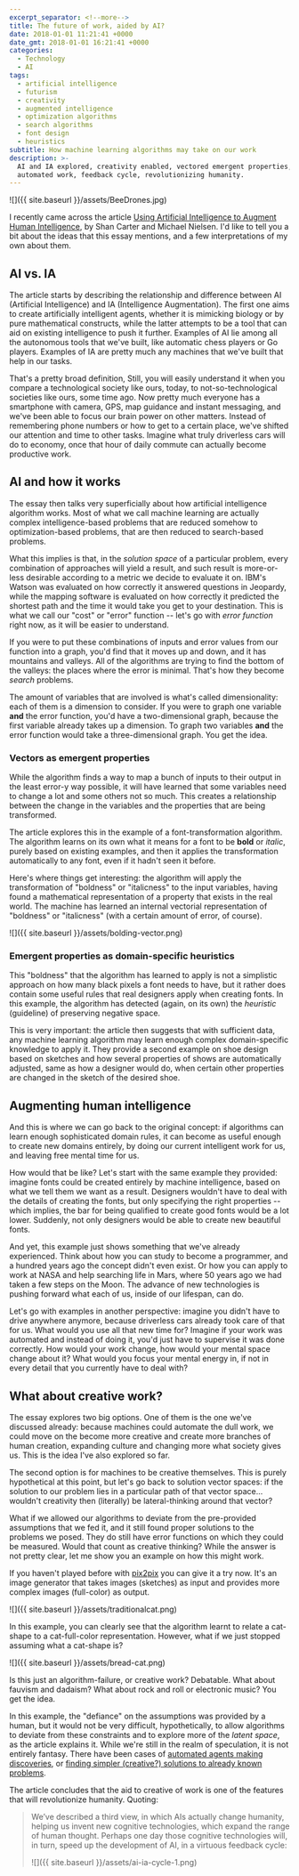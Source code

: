 ```yaml
---
excerpt_separator: <!--more-->
title: The future of work, aided by AI?
date: 2018-01-01 11:21:41 +0000
date_gmt: 2018-01-01 16:21:41 +0000
categories:
  - Technology
  - AI
tags:
  - artificial intelligence
  - futurism
  - creativity
  - augmented intelligence
  - optimization algorithms
  - search algorithms
  - font design
  - heuristics
subtitle: How machine learning algorithms may take on our work
description: >-
  AI and IA explored, creativity enabled, vectored emergent properties,
  automated work, feedback cycle, revolutionizing humanity.
---
```



![]({{ site.baseurl }}/assets/BeeDrones.jpg)

I recently came across the article [Using Artificial Intelligence to Augment Human Intelligence](https://distill.pub/2017/aia/), by Shan Carter and Michael Nielsen. I'd like to tell you a bit about the ideas that this essay mentions, and a few interpretations of my own about them.

<!--more-->

## AI vs. IA

The article starts by describing the relationship and difference between AI (Artificial Intelligence) and IA (Intelligence Augmentation). The first one aims to create artificially intelligent agents, whether it is mimicking biology or by pure mathematical constructs, while the latter attempts to be a tool that can aid on existing intelligence to push it further. Examples of AI lie among all the autonomous tools that we've built, like automatic chess players or Go players. Examples of IA are pretty much any machines that we've built that help in our tasks.

That's a pretty broad definition, Still, you will easily understand it when you compare a technological society like ours, today, to not-so-technological societies like ours, some time ago. Now pretty much everyone has a smartphone with camera, GPS, map guidance and instant messaging, and we've been able to focus our brain power on other matters. Instead of remembering phone numbers or how to get to a certain place, we've shifted our attention and time to other tasks. Imagine what truly driverless cars will do to economy, once that hour of daily commute can actually become productive work.

## AI and how it works

The essay then talks very superficially about how artificial intelligence algorithm works. Most of what we call machine learning are actually complex intelligence-based problems that are reduced somehow to optimization-based problems, that are then reduced to search-based problems.

What this implies is that, in the _solution space_ of a particular problem, every combination of approaches will yield a result, and such result is more-or-less desirable according to a metric we decide to evaluate it on. IBM's Watson was evaluated on how correctly it answered questions in Jeopardy, while the mapping software is evaluated on how correctly it predicted the shortest path and the time it would take you get to your destination. This is what we call our "cost" or "error" function -- let's go with _error function_ right now, as it will be easier to understand.

If you were to put these combinations of inputs and error values from our function into a graph, you'd find that it moves up and down, and it has mountains and valleys. All of the algorithms are trying to find the bottom of the valleys: the places where the error is minimal. That's how they become _search_ problems.

The amount of variables that are involved is what's called dimensionality: each of them is a dimension to consider. If you were to graph one variable **and** the error function, you'd have a two-dimensional graph, because the first variable already takes up a dimension. To graph two variables **and** the error function would take a three-dimensional graph. You get the idea.

### Vectors as emergent properties

While the algorithm finds a way to map a bunch of inputs to their output in the least error-y way possible, it will have learned that some variables need to change a lot and some others not so much. This creates a relationship between the change in the variables and the properties that are being transformed.

The article explores this in the example of a font-transformation algorithm. The algorithm learns on its own what it means for a font to be **bold** or _italic_, purely based on existing examples, and then it applies the transformation automatically to any font, even if it hadn't seen it before.

Here's where things get interesting: the algorithm will apply the transformation of "boldness" or "italicness" to the input variables, having found a mathematical representation of a property that exists in the real world. The machine has learned an internal vectorial representation of "boldness" or "italicness" (with a certain amount of error, of course).

![]({{ site.baseurl }}/assets/bolding-vector.png)

### Emergent properties as domain-specific heuristics

This "boldness" that the algorithm has learned to apply is not a simplistic approach on how many black pixels a font needs to have, but it rather does contain some useful rules that real designers apply when creating fonts. In this example, the algorithm has detected (again, on its own) the _heuristic_ (guideline) of preserving negative space.

This is very important: the article then suggests that with sufficient data, any machine learning algorithm may learn enough complex domain-specific knowledge to apply it. They provide a second example on shoe design based on sketches and how several properties of shows are automatically adjusted, same as how a designer would do, when certain other properties are changed in the sketch of the desired shoe.

## Augmenting human intelligence

And this is where we can go back to the original concept: if algorithms can learn enough sophisticated domain rules, it can become as useful enough to create new domains entirely, by doing our current intelligent work for us, and leaving free mental time for us.

How would that be like? Let's start with the same example they provided: imagine fonts could be created entirely by machine intelligence, based on what we tell them we want as a result. Designers wouldn't have to deal with the details of creating the fonts, but only specifying the right properties -- which implies, the bar for being qualified to create good fonts would be a lot lower. Suddenly, not only designers would be able to create new beautiful fonts.

And yet, this example just shows something that we've already experienced. Think about how you can study to become a programmer, and a hundred years ago the concept didn't even exist. Or how you can apply to work at NASA and help searching life in Mars, where 50 years ago we had taken a few steps on the Moon. The advance of new technologies is pushing forward what each of us, inside of our lifespan, can do.

Let's go with examples in another perspective: imagine you didn't have to drive anywhere anymore, because driverless cars already took care of that for us. What would you use all that new time for? Imagine if your work was automated and instead of doing it, you'd just have to supervise it was done correctly. How would your work change, how would your mental space change about it? What would you focus your mental energy in, if not in every detail that you currently have to deal with?

## What about creative work?

The essay explores two big options. One of them is the one we've discussed already: because machines could automate the dull work, we could move on the become more creative and create more branches of human creation, expanding culture and changing more what society gives us. This is the idea I've also explored so far.

The second option is for machines to be creative themselves. This is purely hypothetical at this point, but let's go back to solution vector spaces: if the solution to our problem lies in a particular path of that vector space... wouldn't creativity then (literally) be lateral-thinking around that vector?

What if we allowed our algorithms to deviate from the pre-provided assumptions that we fed it, and it still found proper solutions to the problems we posed. They do still have error functions on which they could be measured. Would that count as creative thinking? While the answer is not pretty clear, let me show you an example on how this might work.

If you haven't played before with [pix2pix](https://affinelayer.com/pixsrv/) you can give it a try now. It's an image generator that takes images (sketches) as input and provides more complex images (full-color) as output.

![]({{ site.baseurl }}/assets/traditionalcat.png)


In this example, you can clearly see that the algorithm learnt to relate a cat-shape to a cat-full-color representation. However, what if we just stopped assuming what a cat-shape is?

![]({{ site.baseurl }}/assets/bread-cat.png)


Is this just an algorithm-failure, or creative work? Debatable. What about fauvism and dadaism? What about rock and roll or electronic music? You get the idea.

In this example, the "defiance" on the assumptions was provided by a human, but it would not be very difficult, hypothetically, to allow algorithms to deviate from these constraints and to explore more of the _latent space_, as the article explains it. While we're still in the realm of speculation, it is not entirely fantasy. There have been cases of [automated agents making discoveries](https://www.wired.com/2009/04/robotscientist/), or [finding simpler (creative?) solutions to already known problems](https://books.google.ca/books?id=nUJdAAAAQBAJ&amp;lpg=PT97&amp;ots=2lG1GTehSG&amp;dq=Nathan%20Rochester%20returned%20to%20IBM%20after%20the%20Dartmouth%20workshop%20excited%20about%20discussions%20he%20had%20had%20with%20Marvin%20Minsky%20about%20Minsky%E2%80%99s%20ideas%20for%20a%20possible%20computer%20program%20for%20proving%20theorems%20in%20geometry&amp;pg=PT97#v=onepage&amp;q&amp;f=false).

The article concludes that the aid to creative of work is one of the features that will revolutionize humanity. Quoting:

> We&rsquo;ve described a third view, in which AIs actually change humanity, helping us invent new cognitive technologies, which expand the range of human thought. Perhaps one day those cognitive technologies will, in turn, speed up the development of AI, in a virtuous feedback cycle:
> 
> ![]({{ site.baseurl }}/assets/ai-ia-cycle-1.png)
